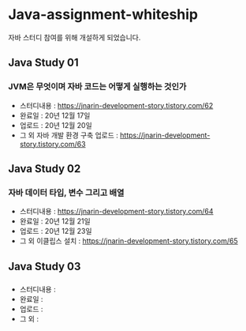 # Java-assignment-whiteship

자바 스터디 참여를 위해 개설하게 되었습니다.

## Java Study 01

### JVM은 무엇이며 자바 코드는 어떻게 실행하는 것인가

- 스터디내용 : https://jnarin-development-story.tistory.com/62
- 완료일 : 20년 12월 17일
- 업로드 : 20년 12월 20일
- 그 외 자바 개발 환경 구축 업로드 : https://jnarin-development-story.tistory.com/63

## Java Study 02

### 자바 데이터 타입, 변수 그리고 배열

- 스터디내용 : https://jnarin-development-story.tistory.com/64
- 완료일 : 20년 12월 21일
- 업로드 : 20년 12월 23일
- 그 외 이클립스 설치 : https://jnarin-development-story.tistory.com/65

## Java Study 03

###

- 스터디내용 :
- 완료일 :
- 업로드 :
- 그 외 :
